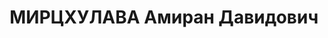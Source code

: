 ---
title: МИРЦХУЛАВА Амиран Давидович
description: "Род. в 1909, Хобский район, с. Хорга. Место проживания: г. Тбилиси.\
  \ Род занятий: бывш. секретарь ЛКСМ Госунта и затем зав. отделом внутрикомсомольской\
  \ работы редакции \"Ахалгазрда Коммунисти\". \n  Осужден Тройкой при НКВД ГССР 02.12.1937.\
  \ Мера наказания: расстрел с конфискацией личного имущества"
---